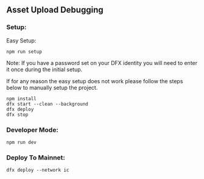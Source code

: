 ## Asset Upload Debugging

### Setup:

Easy Setup:

```
npm run setup
```

Note: If you have a password set on your DFX identity you will need to enter it once during the initial setup.

If for any reason the easy setup does not work please follow the steps below to manually setup the project.

```
npm install
dfx start --clean --background
dfx deploy
dfx stop
```

### Developer Mode:

```
npm run dev
```

### Deploy To Mainnet:

```
dfx deploy --network ic
```

